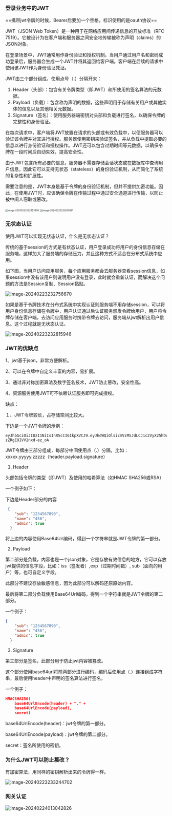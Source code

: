 ### 登录业务中的JWT

==携带jwt令牌的时候，Bearer后要加一个空格，标识使用的是oauth协议==

JWT（JSON Web Token）是一种用于在网络应用间传递信息的开放标准（RFC 7519）。它被设计为在客户端和服务器之间安全地传输被称为声明（claims）的JSON对象。

在登录场景中，JWT通常用作身份验证和授权机制。当用户通过用户名和密码成功登录后，服务器会生成一个JWT并将其返回给客户端。客户端在后续的请求中使用该JWT作为身份验证凭证。

JWT由三个部分组成，使用点号（.）分隔开来：
1. Header（头部）：包含有关令牌类型（即JWT）和所使用的签名算法的元数据。
2. Payload（负载）：包含称为声明的数据，这些声明用于存储有关用户或其他实体的信息以及其他相关元数据。
3. Signature（签名）：使用服务器端密钥对头部和负载进行签名，以确保令牌的完整性和身份验证。

在每次请求中，客户端将JWT放置在请求的头部或有效负载中，以便服务器可以验证该令牌并对其进行授权。服务器使用密钥来验证签名，并从负载中提取必要的信息以进行身份验证和授权操作。JWT还可以包含过期时间等元数据，以确保令牌在一段时间后自动失效，提高安全性。

由于JWT包含所有必要的信息，服务器不需要存储会话状态或在数据库中查询用户信息，因此它可以支持无状态（stateless）的身份验证机制，从而简化了系统的复杂性和扩展性。

需要注意的是，JWT本身是基于令牌的身份验证机制，但并不提供加密功能。因此，在使用JWT时，应该确保令牌在传输过程中通过安全通道进行传输，以防止被中间人窃取或篡改。

<img src="./pic/image-20240223232453406.png" alt="image-20240223232453406" style="zoom:50%;" />

<img src="./pic/image-20240223232630691.png" alt="image-20240223232630691" style="zoom: 50%;" />

### 无状态认证

使用JWT可以实现无状态认证，什么是无状态认证？

传统的基于session的方式是有状态认证，用户登录成功将用户的身份信息存储在服务端，这样加大了服务端的存储压力，并且这种方式不适合在分布式系统中应用。

如下图，当用户访问应用服务，每个应用服务都会去服务器查看session信息，如果session中没有该用户则说明用户没有登录，此时就会重新认证，而解决这个问题的方法是Session复制、Session黏贴。

![image-20240223232756670](./pic/image-20240223232756670.png)

如果是基于令牌技术在分布式系统中实现认证则服务端不用存储session，可以将用户身份信息存储在令牌中，用户认证通过后认证服务颁发令牌给用户，用户将令牌存储在客户端，去访问应用服务时携带令牌去访问，服务端从jwt解析出用户信息。这个过程就是无状态认证。

![image-20240223232815946](./pic/image-20240223232815946.png)

### JWT的优缺点

1、jwt基于json，非常方便解析。

2、可以在令牌中自定义丰富的内容，易扩展。

3、通过非对称加密算法及数字签名技术，JWT防止篡改，安全性高。

4、资源服务使用JWT可不依赖认证服务即可完成授权。

缺点：

１、JWT令牌较长，占存储空间比较大。

下边是一个JWT令牌的示例：

```
eyJhbGciOiJIUzI1NiIsInR5cCI6IkpXVCJ9.eyJhdWQiOlsicmVzMSJdLCJ1c2VyX25hbWUiOiJ6aGFuZ3NhbiIsInNjb3BlIjpbImFsbCJdLCJleHAiOjE2NjQyNTQ2NzIsImF1dGhvcml0aWVzIjpbInAxIl0sImp0aSI6Ijg4OTEyYjJkLTVkMDUtNGMxNC1iYmMzLWZkZTk5NzdmZWJjNiIsImNsaWVudF9pZCI6ImMxIn0.wkDBL7roLrvdBG2oGnXeoXq-zZRgE9IVV2nxd-ez_oA
```

JWT令牌由三部分组成，每部分中间使用点（.）分隔，比如：xxxxx.yyyyy.zzzzz（header.payload.signature）

1. Header    

 头部包括令牌的类型（即JWT）及使用的哈希算法（如HMAC SHA256或RSA）

 一个例子如下：

 下边是Header部分的内容

```json
 {
    "sub": "1234567890",
    "name": "456",
    "admin": true
  }
```

 将上边的内容使用Base64Url编码，得到一个字符串就是JWT令牌的第一部分。

2. Payload

 第二部分是负载，内容也是一个json对象，它是存放有效信息的地方，它可以存放jwt提供的信息字段，比如：iss（签发者）,exp（过期时间戳）, sub（面向的用户）等，也可自定义字段。

 此部分不建议存放敏感信息，因为此部分可以解码还原原始内容。

 最后将第二部分负载使用Base64Url编码，得到一个字符串就是JWT令牌的第二部分。

 一个例子：

```json
{
    "sub": "1234567890",
    "name": "456",
    "admin": true
  }
```



3. Signature

 第三部分是签名，此部分用于防止jwt内容被篡改。

 这个部分使用base64url将前两部分进行编码，编码后使用点（.）连接组成字符串，最后使用header中声明的签名算法进行签名。

 一个例子：

```json
HMACSHA256(
    base64UrlEncode(header) + "." +
    base64UrlEncode(payload),
    secret)
```

base64UrlEncode(header)：jwt令牌的第一部分。

base64UrlEncode(payload)：jwt令牌的第二部分。

secret：签名所使用的密钥。

### 为什么JWT可以防止篡改？

有加密算法，用同样的密钥解析出来的令牌得一样。

![image-20240223233244702](./pic/image-20240223233244702.png)

### 网关认证

![image-20240224013042826](./pic/image-20240224013042826.png)